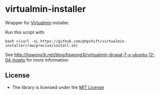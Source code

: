 virtualmin-installer
====================

Wrapper for [Virtualmin](http://www.virtualmin.com/) installer.

Run this script with:

    bash <(curl -sL https://github.com/phpshift/virtualmin-installer/raw/precise/install.sh)

See http://hswong3i.net/blog/hswong3i/virtualmin-drupal-7-x-ubuntu-12-04-howto for more information.

License
-------

-   The library is licensed under the [MIT
    License](http://opensource.org/licenses/MIT)
